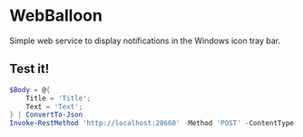 # WebBalloon
Simple web service to display notifications in the Windows icon tray bar.

## Test it!

```powerShell
$Body = @{
    Title = 'Title';
    Text = 'Text';
} | ConvertTo-Json
Invoke-RestMethod 'http://localhost:28660' -Method 'POST' -ContentType 'application/json' -Body $Body
```
